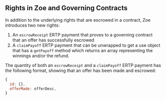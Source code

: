 ## Rights in Zoe and Governing Contracts

In addition to the underlying rights that are escrowed in a contract,
Zoe introduces two new rights:
1. An `escrowReceipt` ERTP payment that proves to a governing contract that an offer
   has successfully escrowed
2. A `claimPayoff` ERTP payment that can be unwrapped to get a use
   object that has a `getPayoff` method which returns an array
   representing the winnings and/or the refund.


The quantity of both an `escrowReceipt` and a `claimPayoff` ERTP
payment has the following format, showing that an offer has been made
and escrowed:

```js
{
  id: {},
  offerMade: offerDesc,
}
```
